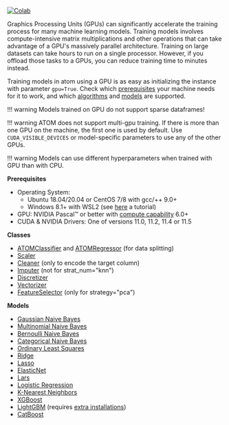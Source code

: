 [![Colab](https://camo.githubusercontent.com/52feade06f2fecbf006889a904d221e6a730c194/68747470733a2f2f636f6c61622e72657365617263682e676f6f676c652e636f6d2f6173736574732f636f6c61622d62616467652e737667)](https://colab.research.google.com/drive/1PnYfycwdmKw8dGyygwh7F0S3A4Rc47lI?usp=sharing)

Graphics Processing Units (GPUs) can significantly accelerate the training
process for many machine learning models. Training models involves
compute-intensive matrix multiplications and other operations that can
take advantage of a GPU's massively parallel architecture. Training on
large datasets can take hours to run on a single processor. However, if
you offload those tasks to a GPUs, you can reduce training time to minutes
instead.

Training models in atom using a GPU is as easy as initializing the
instance with parameter `gpu=True`. Check which [prerequisites](#prerequisites)
your machine needs for it to work, and which [algorithms](#algorithms)
and [models](#models) are supported.

!!! warning
    Models trained on GPU do not support sparse dataframes!

!!! warning
    ATOM does not support multi-gpu training. If there is more than
    one GPU on the machine, the first one is used by default. Use
    `CUDA_VISIBLE_DEVICES` or model-specific parameters to use any of
    the other GPUs.

!!! warning
    Models can use different hyperparameters when trained with GPU than with CPU.


<a name="prerequisites"></a>
**Prerequisites**

* Operating System:
    - Ubuntu 18.04/20.04 or CentOS 7/8 with gcc/++ 9.0+
    - Windows 8.1+ with WSL2 (see [here](https://developer.nvidia.com/blog/run-rapids-on-microsoft-windows-10-using-wsl-2-the-windows-subsystem-for-linux/) a tutorial)
* GPU: NVIDIA Pascal™ or better with [compute capability](https://developer.nvidia.com/cuda-gpus) 6.0+
* CUDA & NVIDIA Drivers: One of versions 11.0, 11.2, 11.4 or 11.5

<a name="classes"></a>
**Classes**

* [ATOMClassifier](../../API/ATOM/atomclassifier) and [ATOMRegressor](../../API/ATOM/atomregressor) (for data splitting)
* [Scaler](../../API/data_cleaning/scaler)
* [Cleaner](../../API/data_cleaning/cleaner) (only to encode the target column)
* [Imputer](../../API/data_cleaning/imputer) (not for strat_num="knn")
* [Discretizer](../../API/data_cleaning/discretizer)
* [Vectorizer](../../API/nlp/vectorizer)
* [FeatureSelector](../../API/feature_engineering/feature_selector) (only for strategy="pca")

<a name="models"></a>
**Models**

* [Gaussian Naive Bayes](../../API/models/gnb)
* [Multinomial Naive Bayes](../../API/models/mnb)
* [Bernoulli Naive Bayes](../../API/models/bnb)
* [Categorical Naive Bayes](../../API/models/catnb)
* [Ordinary Least Squares](../../API/models/ols)
* [Ridge](../../API/models/ridge)
* [Lasso](../../API/models/lasso)
* [ElasticNet](../../API/models/en)
* [Lars](../../API/models/lars)
* [Logistic Regression](../../API/models/lr)
* [K-Nearest Neighbors](../../API/models/knn)
* [XGBoost](../../API/models/xgb)
* [LightGBM](../../API/models/lgb) (requires [extra installations](https://lightgbm.readthedocs.io/en/latest/GPU-Tutorial.html))
* [CatBoost](../../API/models/catb)

